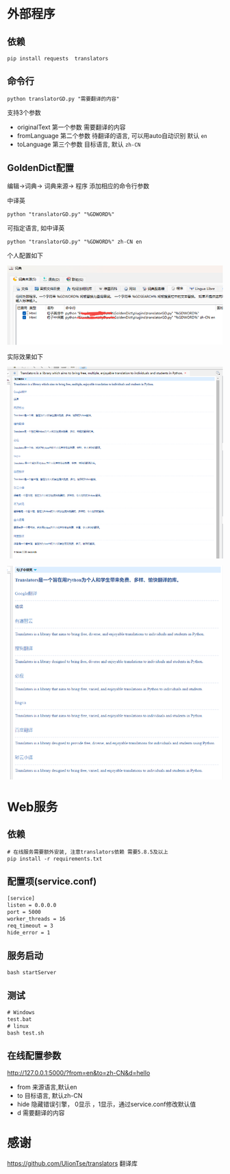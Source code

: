 # 外部程序

## 依赖

```
pip install requests  translators
```

## 命令行

```
python translatorGD.py "需要翻译的内容"
```

支持3个参数

- originalText  第一个参数  需要翻译的内容
- fromLanguage 第二个参数 待翻译的语言, 可以用auto自动识别 默认 `en`
- toLanguage  第三个参数 目标语言, 默认 `zh-CN`

## GoldenDict配置

编辑->词典-> 词典来源-> 程序  添加相应的命令行参数

中译英

```
python "translatorGD.py" "%GDWORD%"
```

可指定语言, 如中译英

```
python "translatorGD.py" "%GDWORD%" zh-CN en
```

个人配置如下

![image-20230704104936875](image-20230704104936875.png)



实际效果如下

![image-20230704105602906](image-20230704105602906.png)

![image-20230704105727679](image-20230704105727679.png)

## 

# Web服务

## 依赖

```
# 在线服务需要额外安装, 注意translators依赖 需要5.8.5及以上
pip install -r requirements.txt
```

## 配置项(service.conf)

```
[service]
listen = 0.0.0.0
port = 5000
worker_threads = 16
req_timeout = 3
hide_error = 1
```

## 服务启动

```
bash startServer
```

## 测试

```
# Windows
test.bat
# linux
bash test.sh
```

## 在线配置参数

http://127.0.0.1:5000/?from=en&to=zh-CN&d=hello

- from  来源语言,默认en
- to  目标语言, 默认zh-CN
- hide  隐藏错误引擎， 0显示 ，1显示，通过service.conf修改默认值
- d   需要翻译的内容



# 感谢

https://github.com/UlionTse/translators 翻译库